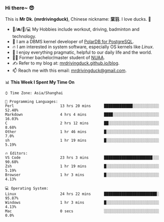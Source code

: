 ### Hi there~ 😎

This is **Mr Dk. (mrdrivingduck)**, Chinese nickname: **棠羽**. I love ducks. 🦆

- 💪/🚘/🏸/💻 My Hobbies include workout, driving, badminton and technology.
- 🍊 I am a DBMS kernel developer of [PolarDB for PostgreSQL](https://github.com/ApsaraDB/PolarDB-for-PostgreSQL).
- 🔥 I am interested in system software, especially OS kernels like *Linux*.
- 🔧 I enjoy everything pragmatic, helpful to our daily life and the world.
- 👨‍🎓 Former bachelor/master student of [NUAA](https://en.wikipedia.org/wiki/Nanjing_University_of_Aeronautics_and_Astronautics).
- ✍ Refer to my blog at: [mrdrivingduck.github.io/blog](https://www.mrdrivingduck.cn/blog/#/).
- 📫 Reach me with this email: [mrdrivingduck@gmail.com](mailto:mrdrivingduck@gmail.com).

<!--START_SECTION:waka-->
📊 **This Week I Spent My Time On** 

```text
⌚︎ Time Zone: Asia/Shanghai

💬 Programming Languages: 
Perl                     13 hrs 20 mins      █████████████░░░░░░░░░░░░   52.48% 
Markdown                 4 hrs 4 mins        ████░░░░░░░░░░░░░░░░░░░░░   16.03% 
C                        2 hrs 12 mins       ██░░░░░░░░░░░░░░░░░░░░░░░   8.68% 
Other                    1 hr 46 mins        █░░░░░░░░░░░░░░░░░░░░░░░░   7.0% 
sh                       1 hr 19 mins        █░░░░░░░░░░░░░░░░░░░░░░░░   5.19%

🔥 Editors: 
VS Code                  23 hrs 3 mins       ██████████████████████░░░   90.68% 
Zsh                      1 hr 19 mins        █░░░░░░░░░░░░░░░░░░░░░░░░   5.19% 
Browser                  1 hr 3 mins         █░░░░░░░░░░░░░░░░░░░░░░░░   4.13%

💻 Operating System: 
Linux                    24 hrs 22 mins      ████████████████████████░   95.87% 
Windows                  1 hr 3 mins         █░░░░░░░░░░░░░░░░░░░░░░░░   4.13% 
Mac                      0 secs              ░░░░░░░░░░░░░░░░░░░░░░░░░   0.0%

```


<!--END_SECTION:waka-->

<!-- ![Mr Dk.'s GitHub Stats](https://github-readme-stats.vercel.app/api?username=mrdrivingduck&count_private&show_icons=true&theme=buefy) -->

<!-- ![Most Used Languages](https://github-readme-stats.vercel.app/api/top-langs/?username=mrdrivingduck&exclude_repo=mips32-CPU,snort-tcp-socket&theme=buefy&layout=compact&langs_count=10) -->


<!--
**mrdrivingduck/mrdrivingduck** is a ✨ _special_ ✨ repository because its `README.md` (this file) appears on your GitHub profile.

Here are some ideas to get you started:

- 🔭 I’m currently working on ...
- 🌱 I’m currently learning ...
- 👯 I’m looking to collaborate on ...
- 🤔 I’m looking for help with ...
- 💬 Ask me about ...
- 📫 How to reach me: ...
- 😄 Pronouns: ...
- ⚡ Fun fact: ...
-->
